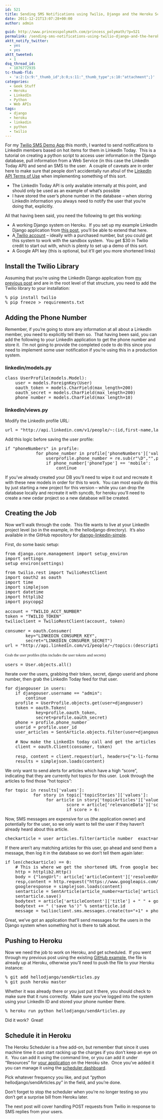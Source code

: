 ```yaml
---
id: 521
title: Sending SMS Notifications using Twilio, Django and the Heroku Scheduler
date: 2011-12-21T13:07:28+00:00
author: admin

guid: http://www.princesspolymath.com/princess_polymath/?p=521
permalink: /sending-sms-notifications-using-twilio-django-and-the-heroku-scheduler.html
aktt_notify_twitter:
  - yes
  - yes
aktt_tweeted:
  - 1
dsq_thread_id:
  - 1876772935
tc-thumb-fld:
  - 'a:2:{s:9:"_thumb_id";b:0;s:11:"_thumb_type";s:10:"attachment";}'
categories:
  - Geek Stuff
  - Heroku
  - LinkedIn
  - Python
  - Web APIs
tags:
  - django
  - heroku
  - linkedin
  - python
  - twilio
---
```

For my [Twilio SMS Demo App](http://www.princesspolymath.com/princess_polymath/?p=509) this month, I wanted to send notifications to LinkedIn members based on hot items for them in LinkedIn Today.  This is a tutorial on creating a python script to access user information in the Django database, pull information from a Web Service (in this case the LinkedIn Today API) and send an SMS to the user.  A couple of caveats are in order here to make sure that people don&#8217;t accidentally run afoul of the [LinkedIn API Terms of Use](https://developer.linkedin.com/documents/linkedin-apis-terms-use) when implementing something of this sort.

  * The LinkedIn Today API is only available internally at this point, and should only be used as an example of what&#8217;s possible
  * I have stored the user&#8217;s phone number in the database &#8211; when storing LinkedIn information you always need to notify the user that you&#8217;re doing that, explicitly.

<div>
  All that having been said, you need the following to get this working:
</div>

<div>
  <ul>
    <li>
      A working Django system on Heroku.  If you set up my example LinkedIn Django application from <a href="http://www.princesspolymath.com/princess_polymath/?p=511">this post</a>, you&#8217;ll be able to extend that here.
    </li>
    <li>
      A<a href="http://www.twilio.com/"> Twilio account</a> &#8211; ideally with a purchased number, but you could get this system to work with the sandbox system.  You get $30 in Twilio credit to start out with, which is plenty to set up a demo of this sort.
    </li>
    <li>
      A Google API key (this is optional, but it&#8217;ll get you more shortened links)
    </li>
  </ul>
</div>

## Install the Twilio Library

<div>
  Assuming that you&#8217;re using the LinkedIn Django application from <a href="http://www.princesspolymath.com/princess_polymath/?p=511">my previous post</a> and are in the root level of that structure, you need to add the Twilio library to your installation:
</div>

<pre>% pip install twilio
% pip freeze &gt; requirements.txt</pre>

## Adding the Phone Number

Remember, if you&#8217;re going to store any information at all about a LinkedIn member, you need to explicitly tell them so.  That having been said, you can add the following to your LinkedIn application to get the phone number and store it.  I&#8217;m not going to provide the completed code to do this since you need to implement some user notification if you&#8217;re using this in a production system.

### linkedin/models.py

<pre>class UserProfile(models.Model):
    user = models.ForeignKey(User)
    oauth_token = models.CharField(max_length=200)
    oauth_secret = models.CharField(max_length=200)
    phone_number = models.CharField(max_length=10)</pre>

### linkedin/views.py

Modify the LinkedIn profile URL:

<pre>url = "http://api.linkedin.com/v1/people/~:(id,first-name,last-name,industry,phone-numbers)"</pre>

Add this logic before saving the user profile:

<pre>if "phoneNumbers" in profile:
        	for phone_number in profile['phoneNumbers']['values']:
        		userprofile.phone_number = re.sub(r"\D","",phone_number['phoneNumber'])
        		if phone_number['phoneType'] == 'mobile':
        			continue</pre>

If you&#8217;ve already created your DB you&#8217;ll need to wipe it out and recreate it with these new models in order for this to work.  You can most easily do this by just starting a new project for this version &#8211; while you can drop the database locally and recreate it with syncdb, for heroku you&#8217;ll need to create a new cedar project so a new database will be created.

## Creating the Job

Now we&#8217;ll walk through the code.  This file wants to live at your LinkedIn project level (so in the example, in the hellodjango directory).  It&#8217;s also available in the GitHub repository for [django-linkedin-simple](https://github.com/synedra/django-linkedin-simple).

First, do some basic setup:

<pre>from django.core.management import setup_environ
import settings
setup_environ(settings)</pre>

<pre>from twilio.rest import TwilioRestClient
import oauth2 as oauth
import time
import simplejson
import datetime
import httplib2
import psycopg2

account = "TWILIO_ACCT_NUMBER"
token = "TWILIO_TOKEN"
twilioclient = TwilioRestClient(account, token)

consumer = oauth.Consumer(
        key="LINKEDIN_CONSUMER_KEY",
        secret="LINKEDIN_CONSUMER_SECRET")
url = "http://api.linkedin.com/v1/people/~/topics:(description,id,topic-stories:(topic-articles:(relevance-data,article-content:(id,title,resolved-url))))"</pre>

<pre><span class="Apple-style-span" style="font-family: Georgia, 'Times New Roman', 'Bitstream Charter', Times, serif; font-size: 13px; line-height: 19px; white-space: normal;">Grab the user profiles (this includes the user tokens and secrets)</span></pre>

<pre>users = User.objects.all()</pre>

Iterate over the users, grabbing their token, secret, django userid and phone number, then grab the LinkedIn Today feed for that user.

<pre>for djangouser in users:
	if djangouser.username == "admin":
		continue
	profile = UserProfile.objects.get(user=djangouser)
	token = oauth.Token(
        	key=profile.oauth_token,
        	secret=profile.oauth_secret)
	phone = profile.phone_number
	userid = profile.user_id
	user_articles = SentArticle.objects.filter(user=djangouser)

	# Now make the LinkedIn today call and get the articles in question
	client = oauth.Client(consumer, token)

	resp, content = client.request(url, headers={"x-li-format":'json'})
	results = simplejson.loads(content)</pre>

We only want to send alerts for articles which have a high &#8220;score&#8221;, indicating that they are currently hot topics for this user.  Look through the articles to find those &#8220;hot topics&#8221;:

<pre>for topic in results['values']:
           for story in topic['topicStories']['values']:
                for article in story['topicArticles']['values']:
                        score = article['relevanceData']['score']
                        if score &gt; 6:</pre>

Now, SMS messages are expensive for us (the application owner) and potentially for the user, so we only want to tell the user if they haven&#8217;t already heard about this article.

<pre>checkarticle = user_articles.filter(article_number__exact=article['articleContent']['id'])</pre>

If there aren&#8217;t any matching articles for this user, go ahead and send them a message, then log it in the database so we don&#8217;t tell them again later:

<pre>if len(checkarticle) == 0:
    # This is where we get the shortened URL from google because LinkedIn doesn't provide one
    http = httplib2.Http()
    body = {"longUrl": article['articleContent']['resolvedUrl']}
    resp,content = http.request("https://www.googleapis.com/urlshortener/v1/url?key=YOUR_GOOGLE_API_KEY","POST",body=simplejson.dumps(body),headers={"Content-Type":"application/json"})
    googleresponse = simplejson.loads(content)
    sentarticle = SentArticle(article_number=article['articleContent']['id'],user=djangouser,timestamp=datetime.datetime.today())
    sentarticle.save()
    bodytext = article['articleContent']['title'] + " " + googleresponse['id']
    bodytext += " ('save %s')" % sentarticle.id
    message = twilioclient.sms.messages.create(to="+1" + phone, from_="+YOUR_TWILIO_NUMBER", body=bodytext)</pre>

Great, we&#8217;ve got an application that&#8217;ll send messages for the users in the Django system when something hot is there to talk about.

## Pushing to Heroku

Now we need the job to work on Heroku, and get scheduled.  If you went through my previous post using the existing [GitHub example](https://github.com/synedra/django-linkedin-simple), the file is already up at Heroku, otherwise you&#8217;ll need to push the file to your Heroku instance:

<pre>% git add hellodjango/sendArticles.py
% git push heroku master</pre>

Whether it was already there or you just put it there, you should check to make sure that it runs correctly.  Make sure you&#8217;ve logged into the system using your LinkedIn ID and stored your phone number there.

<pre>% heroku run python hellodjango/sendArticles.py</pre>

Did it work?  Great!

## Schedule it in Heroku

The Heroku Scheduler is a free add-on, but remember that since it uses machine time it can start racking up the charges if you don&#8217;t keep an eye on it.  You can add it using the command line, or you can add it under &#8220;Resources&#8221; for [your application](https://api.heroku.com/myapps) on the Heroku site.  Once you&#8217;ve added it you can manage it using the [scheduler dashboard](https://heroku-scheduler.herokuapp.com/dashboard).

Pick whatever frequency you like, and put &#8220;python hellodjango/sendArticles.py&#8221; in the field, and you&#8217;re done.

Don&#8217;t forget to stop the scheduler when you&#8217;re no longer testing so you don&#8217;t get a surprise bill from Heroku later.

The next post will cover handling POST requests from Twilio in response to SMS replies from your users.